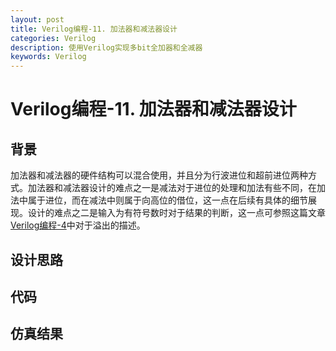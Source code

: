 ```yaml
---
layout: post
title: Verilog编程-11. 加法器和减法器设计
categories: Verilog
description: 使用Verilog实现多bit全加器和全减器
keywords: Verilog
---
```


# Verilog编程-11. 加法器和减法器设计

## 背景
加法器和减法器的硬件结构可以混合使用，并且分为行波进位和超前进位两种方式。加法器和减法器设计的难点之一是减法对于进位的处理和加法有些不同，在加法中属于进位，而在减法中则属于向高位的借位，这一点在后续有具体的细节展现。设计的难点之二是输入为有符号数时对于结果的判断，这一点可参照这篇文章 [Verilog编程-4](https://polaris-chn.github.io/2022/04/15/Verilog-practice-4/)中对于溢出的描述。

## 设计思路

## 代码

## 仿真结果